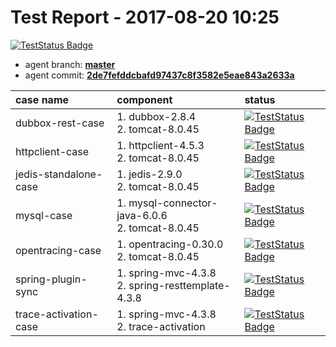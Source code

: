 # Test Report - 2017-08-20 10:25

[![TestStatus Badge](https://img.shields.io/badge/test--status-passing-brightgreen.svg)]()

- agent branch: **[master](https://github.com/wu-sheng/sky-walking/tree/master)**
- agent commit: **[2de7fefddcbafd97437c8f3582e5eae843a2633a](https://github.com/wu-sheng/sky-walking/commit/2de7fefddcbafd97437c8f3582e5eae843a2633a)**

| case name     | component|status |
|:------------- |:--------|:-------|
| dubbox-rest-case  | 1. dubbox-2.8.4<br/>2. tomcat-8.0.45<br/>|[![TestStatus Badge](https://img.shields.io/badge/test--status-passing-brightgreen.svg)]() |
| httpclient-case  | 1. httpclient-4.5.3<br/>2. tomcat-8.0.45<br/>|[![TestStatus Badge](https://img.shields.io/badge/test--status-passing-brightgreen.svg)]() |
| jedis-standalone-case  | 1. jedis-2.9.0<br/>2. tomcat-8.0.45<br/>|[![TestStatus Badge](https://img.shields.io/badge/test--status-passing-brightgreen.svg)]() |
| mysql-case  | 1. mysql-connector-java-6.0.6<br/>2. tomcat-8.0.45<br/>|[![TestStatus Badge](https://img.shields.io/badge/test--status-passing-brightgreen.svg)]() |
| opentracing-case  | 1. opentracing-0.30.0<br/>2. tomcat-8.0.45<br/>|[![TestStatus Badge](https://img.shields.io/badge/test--status-passing-brightgreen.svg)]() |
| spring-plugin-sync  | 1. spring-mvc-4.3.8<br/>2. spring-resttemplate-4.3.8<br/>|[![TestStatus Badge](https://img.shields.io/badge/test--status-passing-brightgreen.svg)]() |
| trace-activation-case  | 1. spring-mvc-4.3.8<br/>2. trace-activation<br/>|[![TestStatus Badge](https://img.shields.io/badge/test--status-passing-brightgreen.svg)]() |
